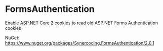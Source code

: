 # FormsAuthentication
Enable ASP.NET Core 2 cookies to read old ASP.NET Forms Authentication cookies

NuGet:
https://www.nuget.org/packages/Synercoding.FormsAuthentication/2.0.1
